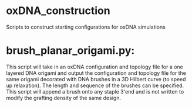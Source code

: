 # oxDNA_construction
Scripts to construct starting configurations for oxDNA simulations


# brush_planar_origami.py: 
This script will take in an oxDNA configuration and topology file for a one layered DNA origami and output the configuration and topology file for the same origami decorated with DNA brushes in a 3D Hilbert curve (to speed up relaxation). The length and sequence of the brushes can be specified. This script will append a brush onto any staple 3'end and is not written to modify the grafting density of the same design.
